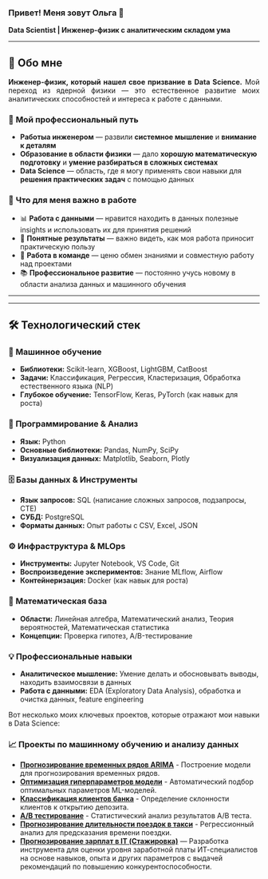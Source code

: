 ### Привет! Меня зовут Ольга 👋 
**Data Scientist | Инженер-физик с аналитическим складом ума**

---

## 🎯 Обо мне

<div align="justify">

**Инженер-физик, который нашел свое призвание в Data Science.** Мой переход из ядерной физики — это естественное развитие моих аналитических способностей и интереса к работе с данными.

</div>

### 🔬 **Мой профессиональный путь**
- **Работыа инженером** — развили **системное мышление** и **внимание к деталям**
- **Образование в области физики** — дало **хорошую математическую подготовку** и **умение разбираться в сложных системах**
- **Data Science** — область, где я могу применять свои навыки для **решения практических задач** с помощью данных

### 💫 **Что для меня важно в работе**
- 📊 **Работа с данными** — нравится находить в данных полезные insights и использовать их для принятия решений
- 🎯 **Понятные результаты** — важно видеть, как моя работа приносит практическую пользу
- 🤝 **Работа в команде** — ценю обмен знаниями и совместную работу над проектами
- 📚 **Профессиональное развитие** — постоянно учусь новому в области анализа данных и машинного обучения
---
---

## 🛠 Технологический стек

### **🧠 Машинное обучение**
- **Библиотеки:** Scikit-learn, XGBoost, LightGBM, CatBoost 
- **Задачи:** Классификация, Регрессия, Кластеризация, Обработка естественного языка (NLP)
- **Глубокое обучение:** TensorFlow, Keras, PyTorch (как навык для роста) 

### **🐍 Программирование & Анализ**
- **Язык:** Python
- **Основные библиотеки:** Pandas, NumPy, SciPy 
- **Визуализация данных:** Matplotlib, Seaborn, Plotly

### **🗄️ Базы данных & Инструменты**
- **Язык запросов:** SQL (написание сложных запросов, подзапросы, CTE) 
- **СУБД:** PostgreSQL
- **Форматы данных:** Опыт работы с CSV, Excel, JSON

### **⚙️ Инфраструктура & MLOps**
- **Инструменты:** Jupyter Notebook, VS Code, Git 
- **Воспроизведение экспериментов:** Знание MLflow, Airflow 
- **Контейнеризация:** Docker (как навык для роста)

### **📐 Математическая база**
- **Области:** Линейная алгебра, Математический анализ, Теория вероятностей, Математическая статистика
- **Концепции:** Проверка гипотез, A/B-тестирование

### **💡 Профессиональные навыки**
- **Аналитическое мышление:** Умение делать и обосновывать выводы, находить взаимосвязи в данных 
- **Работа с данными:** EDA (Exploratory Data Analysis), обработка и очистка данных, feature engineering 

Вот несколько моих ключевых проектов, которые отражают мои навыки в Data Science:

### **📈 Проекты по машинному обучению и анализу данных**

- [**Прогнозирование временных рядов ARIMA**](https://github.com/OlgaKonushkina/Data-Science/blob/main/%D0%92%D1%80%D0%B5%D0%BC%D0%B5%D0%BD%D0%BD%D1%8B%D0%B5%20%D1%80%D1%8F%D0%B4%D1%8B%20/%D0%9C%D0%BE%D0%B4%D0%B5%D0%BB%D1%8C%20%D0%B2%D1%80%D0%B5%D0%BC%D0%B5%D0%BD%D0%BD%D0%BE%D0%B3%D0%BE%20%D1%80%D1%8F%D0%B4%D0%B0%20ARIMA.%20%D0%92%D0%92%D0%9F_%D0%93%D0%B0%D0%BD%D1%8B.ipynb) - Построение модели для прогнозирования временных рядов.
- [**Оптимизация гиперпараметров модели**](https://github.com/OlgaKonushkina/Data-Science/tree/main/Project_7_%D0%9E%D0%BF%D1%82%D0%B8%D0%BC%D0%B8%D0%B7%D0%B0%D1%86%D0%B8%D1%8F%20%D0%B3%D0%B8%D0%BF%D0%B5%D1%80%D0%BF%D0%B0%D1%80%D0%B0%D0%BC%D0%B5%D1%82%D1%80%D0%BE%D0%B2%20%D0%BC%D0%BE%D0%B4%D0%B0%D0%BB%D0%B8) -  Автоматический подбор оптимальных параметров ML-моделей.
- [**Классификация клиентов банка**](https://github.com/OlgaKonushkina/Data-Science/tree/main/Project_4_%D0%9A%D0%BB%D0%B0%D1%81%D1%81%D0%B8%D1%84%D0%B8%D0%BA%D0%B0%D1%86%D0%B8%D1%8F) - Определение склонности клиентов к открытию депозита.
- [**A/B тестирование**](https://github.com/OlgaKonushkina/Data-Science/tree/main/Project_A_B_test) - Статистический анализ результатов A/B теста.
- [**Прогнозирование длительности поездок в такси**](https://github.com/OlgaKonushkina/Data-Science/tree/main/Project_5_Taxi_duration) - Регрессионный анализ для предсказания времени поездки.
- [**Прогнозирование зарплат в IT (Стажировка)**](https://github.com/OlgaKonushkina/DS_IT_salary_predict) — Разработка инструмента для оценки уровня заработной платы ИТ-специалистов на основе навыков, опыта и других параметров с выдачей рекомендаций по повышению конкурентоспособности.
